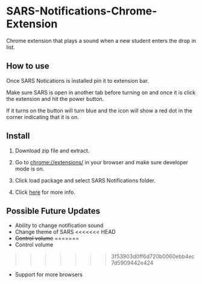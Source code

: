 # SARS-Notifications-Chrome-Extension

Chrome extension that plays a sound when a new student enters the drop in list.

## How to use

Once SARS Notications is installed pin it to extension bar.

Make sure SARS is open in another tab before turning on and once it is click the extension and hit the power button.

If it turns on the button will turn blue and the icon will show a red dot in the corner indicating that it is on.

## Install

1. Download zip file and extract.

2. Go to [chrome://extensions/](chrome://extensions/) in your browser and make sure developer mode is on.

3. Click load package and select SARS Notifications folder.

4. Click [here](https://webkul.com/blog/how-to-install-the-unpacked-extension-in-chrome/) for more info.

## Possible Future Updates

- Ability to change notification sound
- Change theme of SARS
<<<<<<< HEAD
- ~~Control volume~~
=======
- Control volume
>>>>>>> 3f53903d0ff6d720b0060ebb4ec7d5909442e424
- Support for more browsers

